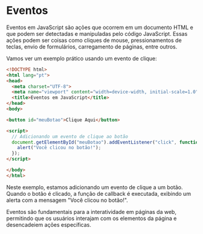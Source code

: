 # Eventos

Eventos em JavaScript são ações que ocorrem em um documento HTML e que podem ser detectadas e manipuladas pelo código JavaScript. Essas ações podem ser coisas como cliques de mouse, pressionamentos de teclas, envio de formulários, carregamento de páginas, entre outros.

Vamos ver um exemplo prático usando um evento de clique:

```html
<!DOCTYPE html>
<html lang="pt">
<head>
  <meta charset="UTF-8">
  <meta name="viewport" content="width=device-width, initial-scale=1.0">
  <title>Eventos em JavaScript</title>
</head>
<body>

<button id="meuBotao">Clique Aqui</button>

<script>
  // Adicionando um evento de clique ao botão
  document.getElementById("meuBotao").addEventListener("click", function() {
    alert("Você clicou no botão!");
  });
</script>

</body>
</html>
```

Neste exemplo, estamos adicionando um evento de clique a um botão. Quando o botão é clicado, a função de callback é executada, exibindo um alerta com a mensagem "Você clicou no botão!".

Eventos são fundamentais para a interatividade em páginas da web, permitindo que os usuários interajam com os elementos da página e desencadeiem ações específicas.